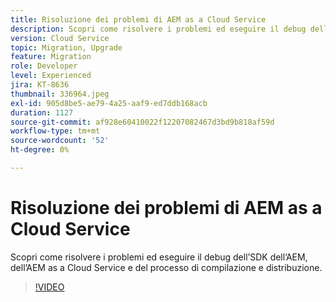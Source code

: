 ```yaml
---
title: Risoluzione dei problemi di AEM as a Cloud Service
description: Scopri come risolvere i problemi ed eseguire il debug dell’SDK dell’AEM, dell’AEM as a Cloud Service e del processo di compilazione e distribuzione.
version: Cloud Service
topic: Migration, Upgrade
feature: Migration
role: Developer
level: Experienced
jira: KT-8636
thumbnail: 336964.jpeg
exl-id: 905d8be5-ae79-4a25-aaf9-ed7ddb168acb
duration: 1127
source-git-commit: af928e60410022f12207082467d3bd9b818af59d
workflow-type: tm+mt
source-wordcount: '52'
ht-degree: 0%

---
```


# Risoluzione dei problemi di AEM as a Cloud Service

Scopri come risolvere i problemi ed eseguire il debug dell’SDK dell’AEM, dell’AEM as a Cloud Service e del processo di compilazione e distribuzione.

>[!VIDEO](https://video.tv.adobe.com/v/336964?quality=12&learn=on)
